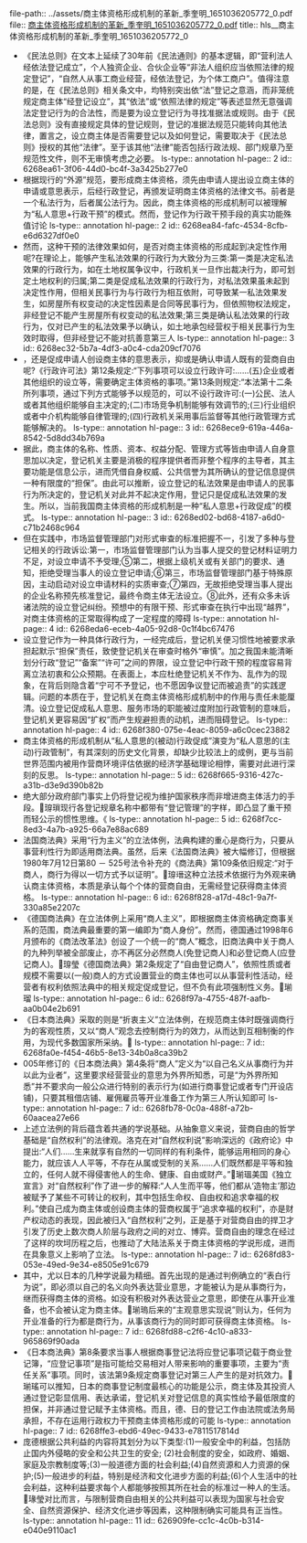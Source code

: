 file-path:: ../assets/商主体资格形成机制的革新_季奎明_1651036205772_0.pdf
file:: [商主体资格形成机制的革新_季奎明_1651036205772_0.pdf](../assets/商主体资格形成机制的革新_季奎明_1651036205772_0.pdf)
title:: hls__商主体资格形成机制的革新_季奎明_1651036205772_0

- 《民法总则》在文本上延续了30年前《民法通则》的基本逻辑，即“营利法人经依法登记成立”，个人独资企业、合伙企业等“非法人组织应当依照法律的规定登记”，“自然人从事工商业经营，经依法登记，为个体工商户”。值得注意的是，在《民法总则》相关条文中，均特别突出依“法”登记之意涵，而非笼统规定商主体“经登记设立”，其“依法”或“依照法律的规定”等表述显然无意强调法定登记行为的合法性，而是要为设立登记行为寻找准据法或规则。由于《民法总则》没有直接规定具体的登记规则，登记的准据法规范只能转向其他法律，置言之，设立商主体是否需要登记以及如何登记，需要取决于《民法总则》授权的其他“法律”。至于该其他“法律”能否包括行政法规、部门规章乃至规范性文件，则不无审慎考虑之必要。
  ls-type:: annotation
  hl-page:: 2
  id:: 6268ea61-3f06-44d0-bc4f-3a3425b277e0
- 根据现行的“外源”规范，要形成商主体资格，须先由申请人提出设立商主体的申请或意思表示，后经行政登记，再颁发证明商主体资格的法律文书。前者是一个私法行为，后者属公法行为。因此，商主体资格的形成机制可以被理解为“私人意思+行政干预”的模式。然而，登记作为行政干预手段的真实功能殊值讨论
  ls-type:: annotation
  hl-page:: 2
  id:: 6268ea84-fafc-4534-8cfb-e6d6327df0e0
- 然而，这种干预的法律效果如何，是否对商主体资格的形成起到决定性作用呢?在理论上，能够产生私法效果的行政行为大致分为三类:第一类是决定私法效果的行政行为，如在土地权属争议中，行政机关一旦作出裁决行为，即可划定土地权利的归属;第二类是促成私法效果的行政行为，对私法效果虽未起到决定性作用，但相关民事行为与行政行为相互依附，可导致某一私法效果发生，如房屋所有权变动的决定性因素是合同等民事行为，但依照物权法规定，非经登记不能产生房屋所有权变动的私法效果;第三类是确认私法效果的行政行为，仅对已产生的私法效果予以确认，如土地承包经营权于相关民事行为生效时取得，但非经登记不能对抗善意第三人
  ls-type:: annotation
  hl-page:: 3
  id:: 6268ec32-5b7a-4df3-a0c4-cda209cf7076
- ，还是促成申请人创设商主体的意思表示，抑或是确认申请人既有的营商自由呢?《行政许可法》第12条规定:“下列事项可以设立行政许可:......(五)企业或者其他组织的设立等，需要确定主体资格的事项。”第13条则规定:“本法第十二条所列事项，通过下列方式能够予以规范的，可以不设行政许可:(一)公民、法人或者其他组织能够自主决定的;(二)市场竞争机制能够有效调节的;(三)行业组织或者中介机构能够自律管理的;(四)行政机关采用事后监督等其他行政管理方式能够解决的。
  ls-type:: annotation
  hl-page:: 3
  id:: 6268ece9-619a-446a-8542-5d8dd34b769a
- 据此，商主体的名称、性质、资本、权益分配、管理方式等皆由申请人自身意思加以决定，登记机关主要是消极的程序提供者而非整个程序的主导者，其主要功能是信息公示，进而凭借自身权威、公共信誉为其所确认的登记信息提供一种有限度的“担保”。由此可以推断，设立登记的私法效果是由申请人的民事行为所决定的，登记机关对此并不起决定作用，登记只是促成私法效果的发生。所以，当前我国商主体资格的形成机制是一种“私人意思+行政促成”的模式。
  ls-type:: annotation
  hl-page:: 3
  id:: 6268ed02-bd68-4187-a6d0-c71b2468c964
- 但在实践中，市场监督管理部门对形式审查的标准把握不一，引发了多种与登记相关的行政诉讼:第一，市场监督管理部门认为当事人提交的登记材料证明力不足，对设立申请不予受理;⑤第二，根据上级机关或有关部门的要求、通知，拒绝受理当事人的设立登记申请;⑥第三，市场监督管理部门基于特殊原因，主动启动对设立申请材料的实质审查;⑦第四，无故拒绝受理当事人提出的企业名称预先核准登记，最终令商主体无法设立。⑧此外，还有众多未诉诸法院的设立登记纠纷。预想中的有限干预、形式审查在执行中出现“越界”，对商主体资格的正常取得构成了一定程度的障碍
  ls-type:: annotation
  hl-page:: 4
  id:: 6268eda6-eceb-4a05-92d8-0c1f4bc67476
- 设立登记作为一种具体行政行为，一经完成后，登记机关便习惯性地被要求承担起默示“担保”责任，致使登记机关在审查时格外“审慎”。加之我国未能清晰划分行政“登记”“备案”“许可”之间的界限，设立登记中行政干预的程度容易背离立法初衷和公众预期。在表面上，本应杜绝登记机关不作为、乱作为的现象，在背后则隐含着“宁可不予登记，也不愿因争议登记而被追责”的实践逻辑。问题的本质在于，登记机关在商主体资格形成机制中的作用与责任未能厘清。设立登记促成私人意思、服务市场的职能被过度附加行政管制的意味后，登记机关更容易因“扩权”而产生规避担责的动机，进而阻碍登记。
  ls-type:: annotation
  hl-page:: 4
  id:: 6268f380-075e-4eac-8059-a6c0cec23882
- 商主体资格的形成机制从“私人意思的(被动)行政促成”演变为“私人意思的(主动)行政管制”，有其深刻的历史文化背景，却缺少比较法上的成例，更与当前世界范围内被用作营商环境评估依据的经济学基础理论相悖，需要对此进行深刻的反思。
  ls-type:: annotation
  hl-page:: 5
  id:: 6268f665-9316-427c-a31b-d3e9d390b82b
- 绝大部分政府部门事实上仍将登记视为维护国家秩序而非增进商主体活力的手段。瑏瑣现行各登记规章名称中都带有“登记管理”的字样，即凸显了重干预而轻公示的惯性思维。《
  ls-type:: annotation
  hl-page:: 5
  id:: 6268f7cc-8ed3-4a7b-a925-66a7e88ac689
- 法国商法典》采用“行为主义”的立法体例，法典构建的重心是商行为，只要从事营利性行为即适用商法典。虽然，后来《法国商法典》被大幅修订，但根据1980年7月12日第80 － 525号法令补充的《商法典》第109条依旧规定:“对于商人，商行为得以一切方式予以证明”。瑏瑨这种立法技术依据行为外观来确认商主体资格，本质是承认每个个体的营商自由，无需经登记获得商主体资格。
  ls-type:: annotation
  hl-page:: 6
  id:: 6268f828-a17d-48c1-9a7f-330a85e2207c
- 《德国商法典》在立法体例上采用“商人主义”，即根据商主体资格确定商事关系的范围，商法典最重要的第一编即为“商人身份”。然而，德国通过1998年6月颁布的《商法改革法》创设了一个统一的“商人”概念，旧商法典中关于商人的九种列举被全部废止，亦不再区分必然商人(免登记商人)和必登记商人(应登记商人)。瑏瑩《德国商法典》第2条规定了“自由登记商人”，依照性质或者规模不需要以(一般)商人的方式设置营业的商主体也可以从事营利性活动，经营者有权利依照法典中的相关规定促成登记，但不负有此项强制性义务。瑐瑠
  ls-type:: annotation
  hl-page:: 6
  id:: 6268f97a-4755-487f-aafb-aa0b04e2b691
- 《日本商法典》采取的则是“折衷主义”立法体例，在规范商主体时既强调商行为的客观性质，又以“商人”观念去控制商行为的效力，从而达到互相制衡的作用，为现代多数国家所采纳。
  ls-type:: annotation
  hl-page:: 7
  id:: 6268fa0e-f454-46b5-8e13-34b0a8ca39b2
- 005年修订的《日本商法典》第4条将“商人”定义为“以自己名义从事商行为并以此为业者”，这里要求经营营业的意思为外界所知悉，可是“为外界所知悉”并不要求向一般公众进行特别的表示行为(如进行商事登记或者专门开设店铺)，只要其租借店铺、雇佣雇员等开业准备工作为第三人所认知即可
  ls-type:: annotation
  hl-page:: 7
  id:: 6268fb78-0c0a-488f-a72b-60aacea27e66
- 上述立法例的背后蕴含着共通的学说基础。从抽象意义来说，营商自由的哲学基础是“自然权利”的法律观。洛克在对“自然权利说”影响深远的《政府论》中提出:“人们......生来就享有自然的一切同样的有利条件，能够运用相同的身心能力，就应该人人平等，不存在从属或受制的关系......人们既然都是平等和独立的，任何人就不得侵害他人的生命、健康、自由或财产。”瑐瑥美国《独立宣言》对“自然权利”作了进一步的解释:“人人生而平等，他们都从‘造物主’那边被赋予了某些不可转让的权利，其中包括生命权、自由权和追求幸福的权利。”使自己成为商主体或创设商主体的营商权属于“追求幸福的权利”，亦是财产权动态的表现，因此被归入“自然权利”之列，正是基于对营商自由的捍卫才引发了历史上数次商人阶层与政府之间的对立、博弈。营商自由的理念在经过了这样的坎坷历程之后，也推动了大陆法系关于商主体资格的学说形成，进而在具象意义上影响了立法。
  ls-type:: annotation
  hl-page:: 7
  id:: 6268fd83-053e-49ed-9e34-e8505e91c679
- 其中，尤以日本的几种学说最为精细。首先出现的是通过判例确立的“表白行为说”，即必须以自己的名义向外表达营业意思，才能被认为是从事商行为，继而获得商主体的资格。如没有积极对外表达营业之意思，即使在从事开业准备，也不会被认定为商主体。瑐瑦后来的“主观意思实现说”则认为，任何为开业准备的行为都是商行为，从事该商行为的同时即可获得商主体资格。
  ls-type:: annotation
  hl-page:: 7
  id:: 6268fd88-c2f6-4c10-a833-965869f90ada
- 《日本商法典》第8条要求当事人根据商事登记法将应登记事项记载于商业登记簿，“应登记事项”是指可能给交易相对人带来影响的重要事项，主要为“责任关系”事项。同时，该法第9条规定商事登记对第三人产生的是对抗效力。瑐瑤可以推知，日本的商事登记制度最核心的功能是公示，商主体及其投资人通过登记彰显信用、表达承诺，登记机关对登记信息的真实性给予最低限度的担保，并非通过登记赋予主体资格。而且，德、日的登记工作由法院或法务局承担，不存在运用行政权力干预商主体资格形成的可能
  ls-type:: annotation
  hl-page:: 7
  id:: 6268ffe3-ebd6-49ec-9433-e7811517814d
- 庞德根据公共利益的内容将其划分为以下类型:(1)一般安全中的利益，包括防止国内外侵略的安全和公共卫生的安全; (2)社会制度的安全，如政府、婚姻、家庭及宗教制度等;(3)一般道德方面的社会利益;(4)自然资源和人力资源的保护;(5)一般进步的利益，特别是经济和文化进步方面的利益;(6)个人生活中的社会利益，这种利益要求每个人都能够按照其所在社会的标准过一种人的生活。瑑瑩对比而言，与限制营商自由相关的公共利益可以表现为国家与社会安全、自然资源保护、经济文化进步等因素，这种限制确实可能具有正当性。
  ls-type:: annotation
  hl-page:: 11
  id:: 626909fe-cc1c-4c0b-b314-e040e9110ac1